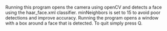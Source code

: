 Running this program opens the camera using openCV and detects a face using the haar_face.xml classifier. minNeighbors is set to 15 to avoid poor detections and improve accuracy. Running the program opens a window with a box around a face that is detected. To quit simply press Q.
